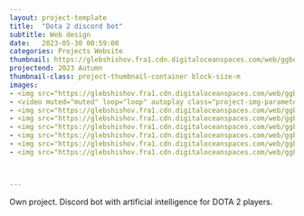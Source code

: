 ```yaml
---
layout: project-template
title:  "Dota 2 discord bot"
subtitle: Web design
date:   2023-05-30 00:59:00
categories: Projects Website
thumbnail: https://glebshishov.fra1.cdn.digitaloceanspaces.com/web/ggbot/ggbot-thumbnail.jpg
projectend: 2023 Autumn
thumbnail-class: project-thumbnail-container block-size-m
images:
- <img src="https://glebshishov.fra1.cdn.digitaloceanspaces.com/web/ggbot/ggbot-1.jpg" class="project-img-parameters img-size-full" alt="ggbot-01">
- <video muted="muted" loop="loop" autoplay class="project-img-parameters img-size-half"> <source src="https://glebshishov.fra1.cdn.digitaloceanspaces.com/web/ggbot/ggbot-video.mp4"></video>
- <img src="https://glebshishov.fra1.cdn.digitaloceanspaces.com/web/ggbot/ggbot-2.jpg" class="project-img-parameters img-size-full" alt="ggbot-02">
- <img src="https://glebshishov.fra1.cdn.digitaloceanspaces.com/web/ggbot/ggbot-3.jpg" class="project-img-parameters img-size-full" alt="ggbot-03">
- <img src="https://glebshishov.fra1.cdn.digitaloceanspaces.com/web/ggbot/ggbot-4.jpeg" class="project-img-parameters img-size-full" alt="ggbot-04">
- <img src="https://glebshishov.fra1.cdn.digitaloceanspaces.com/web/ggbot/ggbot-5.jpeg" class="project-img-parameters img-size-half" alt="ggbot-05">
- <img src="https://glebshishov.fra1.cdn.digitaloceanspaces.com/web/ggbot/ggbot-6.jpeg" class="project-img-parameters img-size-half" alt="ggbot-06">
- <img src="https://glebshishov.fra1.cdn.digitaloceanspaces.com/web/ggbot/ggbot-7.jpeg" class="project-img-parameters img-size-full" alt="ggbot-07">



---
```


Own project. Discord bot with artificial intelligence for DOTA 2 players. 